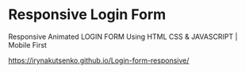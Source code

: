 # Responsive Login Form
Responsive Animated LOGIN FORM Using HTML CSS & JAVASCRIPT | Mobile First

https://irynakutsenko.github.io/Login-form-responsive/
